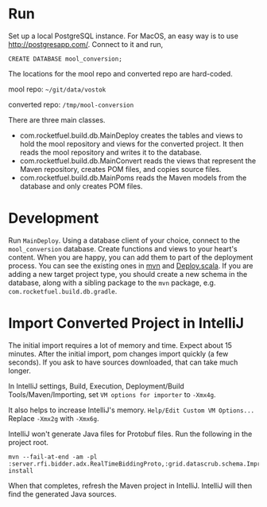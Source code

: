 Run
===

Set up a local PostgreSQL instance. For MacOS, an easy way is to use <http://postgresapp.com/>. Connect to it and run,

```postgresql
CREATE DATABASE mool_conversion;
```

The locations for the mool repo and converted repo are hard-coded.

mool repo: `~/git/data/vostok`

converted repo: `/tmp/mool-conversion`

There are three main classes.

* com.rocketfuel.build.db.MainDeploy creates the tables and views to hold the mool repository and views for the converted project. It then reads the mool repository and writes it to the database.
* com.rocketfuel.build.db.MainConvert reads the views that represent the Maven repository, creates POM files, and copies source files.
* com.rocketfuel.build.db.MainPoms reads the Maven models from the database and only creates POM files.

Development
===========

Run `MainDeploy`. Using a database client of your choice, connect to the `mool_conversion` database. Create functions and views to your heart's content. When you are happy, you can add them to part of the deployment process. You can see the existing ones in [mvn](src/main/resources/com/rocketfuel/build/db/mvn) and [Deploy.scala](src/main/scala/com/rocketfuel/build/db/Deploy.scala). If you are adding a new target project type, you should create a new schema in the database, along with a sibling package to the `mvn` package, e.g. `com.rocketfuel.build.db.gradle`.

Import Converted Project in IntelliJ
====================================

The initial import requires a lot of memory and time. Expect about 15 minutes. After the initial import, pom changes import quickly (a few seconds). If you ask to have sources downloaded, that can take much longer.

In IntelliJ settings, Build, Execution, Deployment/Build Tools/Maven/Importing, set `VM options for importer` to `-Xmx4g`.

It also helps to increase IntelliJ's memory. `Help/Edit Custom VM Options...` Replace `-Xmx2g` with `-Xmx6g`.

IntelliJ won't generate Java files for Protobuf files. Run the following in the project root.

```
mvn --fail-at-end -am -pl :server.rfi.bidder.adx.RealTimeBiddingProto,:grid.datascrub.schema.ImpressionDraftRecordJavaProto,:rpcutils.EmptyJavaProto,:common.message.protobuf.reporting.DMPProfileSchemaProto,:server.rfi.server.adselect.AdMessagesProto,:common.message.protobuf.userprofile.UserProfileSchemaProto,:server.exchanges.openx.OpenxApiProto,:grid.datascrub.schema.ActionsRecordJavaProto,:modeling.perseus.schema.RtbidsCountJavaProto,:grid.scrubplus.logformat.generated.hive_proto.EvrColumnsProto,:mobile.geo.user.GeoProfileProto,:modeling.perseus.schema.CreditedConversionsJavaProto,:modeling.iq.schema.RtbidsJavaProto,:common.message.protobuf.common.RFIStructuresProto,:grid.onlinestore.model.protobuf.ProtobufRandomLibs,:common.message.protobuf.common.AGStructuresProto,:common.message.protobuf.DatetimeProto,:common.message.protobuf.common.MediaTypeProto,:common.message.protobuf.common.CurrencyTypeProto,:grid.onlinestore.model.protobuf.ProtobufClusterLibs,:luke.LookupJavaProtos,:modeling.perseus.schema.ViewabilityMeasuresForImpressionsProto,:common.message.protobuf.common.DeviceIdStructProto,:brand.insights.protobuf.TvProto,:common.message.protobuf.reporting.DMPSegmentProto,:modeling.perseus.schema.BidwinsJavaProto,:luke.PageJavaProtos,:common.message.protobuf.ApolloProto,:grid.common.hive.utils.HiveProtobufCookieUtils,:grid.datascrub.schema.BotsRecordJavaProto,:grid.datascrub.schema.RemainderRecordJavaProto,:common.message.protobuf.common.SegmentStructuresProto,:common.message.protobuf.common.BTProfileStructuresProto,:common.message.protobuf.common.AdEventStructuresProto,:modeling.perseus.schema.CustomDataTypesJavaProto,:grid.datascrub.schema.MasterAdLogRecordJavaProto,:server.ServerProtoAll,:grid.scrubplus.logformat.generated.hive_proto.DataScrubStatusColumnsProto,:rpcutils.DuplexProtocolJavaProto,:modeling.perseus.schema.ClusterJavaProto,:common.message.protobuf.PageContextProto,:modeling.perseus.schema.BrandProto,:common.message.protobuf.common.EnumStructProto,:common.message.protobuf.UrlHitCountProto,:grid.datascrub.schema.CookieMatchingRecordJavaProto,:modeling.perseus.schema.RtbidsJavaProto,:grid.scrubplus.logformat.generated.proto_scala.GeneratedProtoScalaLib,:grid.onlinestore.model.protobuf.ProtobufModelLibs,:common.message.protobuf.ModelingDataMessageProto,:common.message.protobuf.BidDataMessageProto,:common.message.protobuf.CookieGroupProto,:modeling.perseus.schema.ClicksJavaProto,:modeling.perseus.schema.ImpressionsJavaProto,:server.exchanges.openx.SsrtbProto,:server.rfi.bidder.adx.SnippetStatusReportProto,:grid.scrubplus.logformat.generated.hive_proto.EvfColumnsProto,:modeling.perseus.schema.GeoAudienceSegmentsJavaProto,:modeling.perseus.schema.ActionsJavaProto,:grid.datascrub.schema.CookiesRecordJavaProto,:modeling.perseus.schema.ThirdPartyS2SDataJavaProto,:grid.datascrub.schema.ClicksRecordJavaProto,:common.message.protobuf.AerospikeDataMessageProto,:com.googlecode.protobuf.pro.duplex.DuplexProtobufAll,:common.message.protobuf.common.LocationStructuresProto,:modeling.perseus.schema.AttributionsJavaProto,:common.message.protobuf.common.DMPProfileStructuresProto,:com.googlecode.protobuf.pro.duplex.DuplexLogProto,:common.message.protobuf.TimeAndCountProto,:common.message.protobuf.AdPricesMessageProto,:common.message.protobuf.siteprofile.SiteProfileSchemaProto,:common.message.protobuf.BidKeyDataMessageProto,:common.message.protobuf.artemis.ArtemisSchemaProto,:common.message.protobuf.RTBidProto,:modeling.perseus.schema.ViewsJavaProto,:grid.datascrub.schema.InteractionTrackerRecordJavaProto,:common.message.protobuf.ModelingScoreMessageProto,:grid.scrubplus.logformat.generated.hive_proto.ScrubplusProtobufLib,:server.exchanges.brl.BrlProto,:common.message.protobuf.common.CommonProtobufAll,:common.message.protobuf.common.UserStructuresProto,:common.message.protobuf.TacticDeliveryStatsProto,:common.message.protobuf.ProtobufAll,:common.message.protobuf.AdLogProto,:grid.datascrub.schema.RtbVideoRecordJavaProto,:common.message.protobuf.common.PrimitiveStructuresProto,:server.rfi.server.adselect.MobilePayloadProto,:camus.etl.mapred.support.TestSchemas,:grid.datascrub.schema.TestETLRecordJavaProto,:grid.datascrub.schema.TestETLSubsetRecordJavaProto install
```

When that completes, refresh the Maven project in IntelliJ. IntelliJ will then find the generated Java sources.
